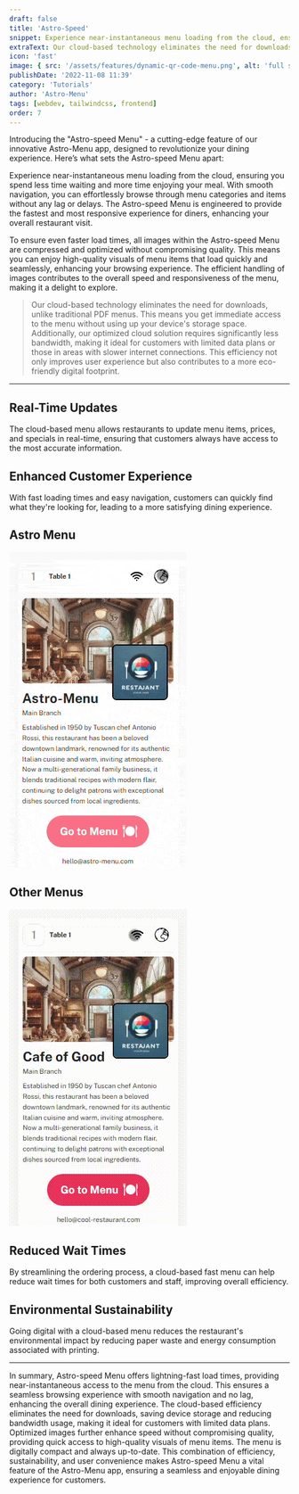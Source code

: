 ```yaml
---
draft: false
title: 'Astro-Speed'
snippet: Experience near-instantaneous menu loading from the cloud, ensuring you spend less time waiting and more time enjoying your meal, dont overload customer with large pdf files or images that takes forever to load.
extraText: Our cloud-based technology eliminates the need for downloads, unlike traditional PDF menus. This means you get immediate access to the menu without using up your device's storage space. Additionally, our optimized cloud solution requires significantly less bandwidth, making it ideal for customers with limited data plans or those in areas with slower internet connections. This efficiency not only improves user experience but also contributes to a more eco-friendly digital footprint.
icon: 'fast'
image: { src: '/assets/features/dynamic-qr-code-menu.png', alt: 'full stack web development' }
publishDate: '2022-11-08 11:39'
category: 'Tutorials'
author: 'Astro-Menu'
tags: [webdev, tailwindcss, frontend]
order: 7
---
```


Introducing the "Astro-speed Menu" - a cutting-edge feature of our innovative Astro-Menu app, designed to revolutionize your dining experience. Here’s what sets the Astro-speed Menu apart:

Experience near-instantaneous menu loading from the cloud, ensuring you spend less time waiting and more time enjoying your meal. With smooth navigation, you can effortlessly browse through menu categories and items without any lag or delays. The Astro-speed Menu is engineered to provide the fastest and most responsive experience for diners, enhancing your overall restaurant visit.

To ensure even faster load times, all images within the Astro-speed Menu are compressed and optimized without compromising quality. This means you can enjoy high-quality visuals of menu items that load quickly and seamlessly, enhancing your browsing experience. The efficient handling of images contributes to the overall speed and responsiveness of the menu, making it a delight to explore.

> <p class='text-primary'>Our cloud-based technology eliminates the need for downloads, unlike traditional PDF menus. This means you get immediate access to the menu without using up your device's storage space. Additionally, our optimized cloud solution requires significantly less bandwidth, making it ideal for customers with limited data plans or those in areas with slower internet connections. This efficiency not only improves user experience but also contributes to a more eco-friendly digital footprint.</p>

---

## Real-Time Updates

The cloud-based menu allows restaurants to update menu items, prices, and specials in real-time, ensuring that customers always have access to the most accurate information.

## Enhanced Customer Experience

With fast loading times and easy navigation, customers can quickly find what they're looking for, leading to a more satisfying dining experience.

<div class='sm:grid sm:grid-cols-2 gap-5 items-center'>
<div class='text-center'>
<h2>Astro Menu</h2>
<div class="mockup-phone">
    <div class="camera"></div>
    <div class="display">
        <div class="artboard artboard-demo phone-1">
            <img src='/public/assets/features/translation.gif' alt='astro-menu-auto-translate-menu' />
        </div>
    </div>
</div>
</div>

<div class='text-center'>
<h2>Other Menus</h2>
<div class="mockup-phone">
    <div class="camera"></div>
    <div class="display">
        <div class="artboard artboard-demo phone-1">
            <img src='/public/assets/features/wifi.gif' alt='astro-menu-auto-translate-menu' />
        </div>
    </div>
</div>
</div>
</div>

## Reduced Wait Times

By streamlining the ordering process, a cloud-based fast menu can help reduce wait times for both customers and staff, improving overall efficiency.

## Environmental Sustainability

Going digital with a cloud-based menu reduces the restaurant's environmental impact by reducing paper waste and energy consumption associated with printing.

---

In summary, Astro-speed Menu offers lightning-fast load times, providing near-instantaneous access to the menu from the cloud. This ensures a seamless browsing experience with smooth navigation and no lag, enhancing the overall dining experience. The cloud-based efficiency eliminates the need for downloads, saving device storage and reducing bandwidth usage, making it ideal for customers with limited data plans. Optimized images further enhance speed without compromising quality, providing quick access to high-quality visuals of menu items. The menu is digitally compact and always up-to-date. This combination of efficiency, sustainability, and user convenience makes Astro-speed Menu a vital feature of the Astro-Menu app, ensuring a seamless and enjoyable dining experience for customers.
